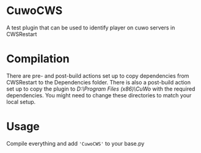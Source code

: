 CuwoCWS
=======

A test plugin that can be used to identify player on cuwo servers in CWSRestart

# Compilation

There are pre- and post-build actions set up to copy dependencies from CWSRestart to the Dependencies folder. There is also a post-build action set up to copy the plugin to *D:\Program Files (x86)\CuWo* with the required dependencies. You might need to change these directories to match your local setup.

# Usage

Compile everything and add ``'CuwoCWS'`` to your base.py